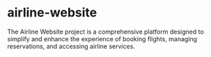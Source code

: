 # airline-website
The Airline Website project is a comprehensive platform designed to simplify and enhance the experience of booking flights, managing reservations, and accessing airline services. 
